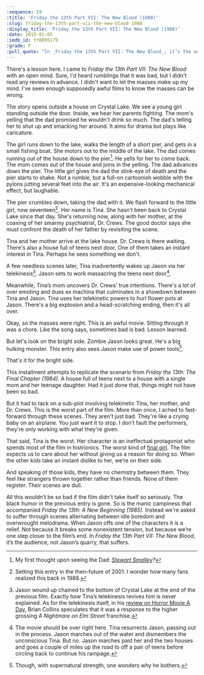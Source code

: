 ```yaml
---
:sequence: 19
:title: 'Friday the 13th Part VII: The New Blood (1988)'
:slug: friday-the-13th-part-vii-the-new-blood-1988
:display_title: 'Friday the 13th Part VII: The New Blood (1988)'
:date: 2015-01-05
:imdb_id: tt0095179
:grade: F
:pull_quote: "In _Friday the 13th Part VII: The New Blood_, it’s the audience, not Jason’s quarry that suffers."
---
```

There's a lesson here. I came to _Friday the 13th Part VII: The New Blood_ with an open mind. Sure, I'd heard rumblings that it was bad, but I didn't read any reviews in advance. I didn't want to let the masses make up my mind. I've seen enough supposedly awful films to know the masses can be wrong.

The story opens outside a house on Crystal Lake. We see a young girl standing outside the door. Inside, we hear her parents fighting. The mom's yelling that the dad promised he wouldn't drink so much. The dad's telling her to shut up and smacking her around. It aims for drama but plays like caricature.

The girl runs down to the lake, walks the length of a short pier, and gets in a small fishing boat. She motors out to the middle of the lake. The dad comes running out of the house down to the pier[^1]. He yells for her to come back. The mom comes out of the house and joins in the yelling. The dad advances down the pier. The little girl gives the dad the stink-eye of death and the pier starts to shake. Not a rumble, but a full-on cartoonish wobble with the pylons jutting several feet into the air. It's an expensive-looking mechanical effect, but laughable.

The pier crumbles down, taking the dad with it. We flash forward to the little girl, now seventeen[^2]. Her name is Tina. She hasn’t been back to Crystal Lake since that day. She's returning now, along with her mother, at the coaxing of her smarmy psychiatrist, Dr. Crews. The good doctor says she must confront the death of her father by revisiting the scene.

Tina and her mother arrive at the lake house. Dr. Crews is there waiting. There's also a house full of teens next door. One of them takes an instant interest in Tina. Perhaps he sees something we don't.

A few needless scenes later, Tina inadvertently wakes up Jason via her telekinesis[^3]. Jason sets to work massacring the teens next door[^4].

Meanwhile, Tina’s mom uncovers Dr. Crews’ true intentions. There's a lot of over emoting and dues ex machina that culminates in a showdown between Tina and Jason. Tina uses her telekinetic powers to hurl flower pots at Jason. There's a big explosion and a head-scratching ending, then it's all over.

Okay, so the masses were right. This is an awful movie. Sitting through it was a chore. Like the song says, sometimes bad is bad. Lesson learned.

But let's look on the bright side. Zombie Jason looks great. He's a big hulking monster. This entry also sees Jason make use of power tools[^5].

That's it for the bright side.

This installment attempts to replicate the scenario from _Friday the 13th: The Final Chapter (1984)_. A house full of teens next to a house with a single mom and her teenage daughter. Had it just done that, things might not have been so bad.

But it had to tack on a sub-plot involving telekinetic Tina, her mother, and Dr. Crews. This is the worst part of the film. More than once, I ached to fast-forward through these scenes. They aren't just bad. They're like a crying baby on an airplane. You just want it to stop. I don’t fault the performers, they're only working with what they're given.

That said, Tina is the worst. Her character is an ineffectual protagonist who spends most of the film in histrionics. The worst kind of [final girl](http://en.wikipedia.org/wiki/Final_girl). The film expects us to care about her without giving us a reason for doing so. When the other kids take an instant dislike to her, we’re on their side.

And speaking of those kids, they have no chemistry between them. They feel like strangers thrown together rather than friends. None of them register. Their scenes are dull.

All this wouldn’t be so bad if the film didn't take itself so seriously. The black humor in the previous entry is gone. So is the manic campiness that accompanied _Friday the 13th: A New Beginning (1985)_. Instead we're asked to suffer through scenes alternating between idle boredom and overwrought melodrama. When Jason offs one of the characters it is a relief. Not because it breaks some nonexistent tension, but because we’re one step closer to the film’s end. In _Friday the 13th Part VII: The New Blood_, it’s the audience, not Jason’s quarry, that suffers.

[^1]: My first thought upon seeing the Dad: _[Stewart Smalley](http://en.wikipedia.org/wiki/Stuart\_Smalley)?_

[^2]: Setting this entry in the then-future of 2001. I wonder how many fans realized this back in 1988.

[^3]: Jason wound up chained to the bottom of Crystal Lake at the end of the previous film. Exactly how Tina’s telekinesis revives him is never explained. As for the telekinesis itself, in his [review on Horror Movie A Day](http://horror-movie-a-day.blogspot.com/2009/01/friday-13th-part-vii-new-blood.html), Brian Collins speculates that it was a response to the higher grossing _A Nightmare on Elm Street_ franchise. 

[^4]: The movie should be over right here. Tina resurrects Jason, passing out in the process. Jason marches out of the water and dismembers the unconscious Tina. But no. Jason marches past her and the two houses and goes a couple of miles up the road to off a pair of teens before circling back to continue his rampage. 

[^5]: Though, with supernatural strength, one wonders why he bothers.

